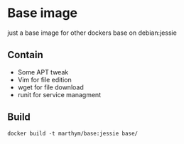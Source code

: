 # Base image

just a base image for other dockers base on debian:jessie

## Contain

 * Some APT tweak
 * Vim for file edition
 * wget for file download
 * runit for service managment

## Build

	docker build -t marthym/base:jessie base/
	
